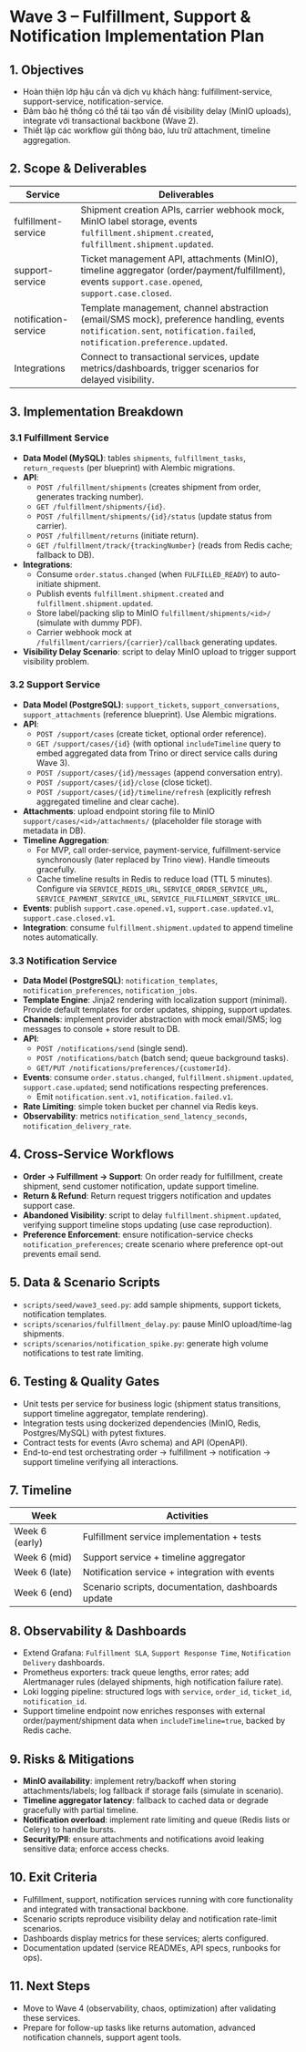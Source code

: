 # Wave 3 – Fulfillment, Support & Notification Implementation Plan

## 1. Objectives
- Hoàn thiện lớp hậu cần và dịch vụ khách hàng: fulfillment-service, support-service, notification-service.
- Đảm bảo hệ thống có thể tái tạo vấn đề visibility delay (MinIO uploads), integrate với transactional backbone (Wave 2).
- Thiết lập các workflow gửi thông báo, lưu trữ attachment, timeline aggregation.

## 2. Scope & Deliverables
| Service | Deliverables |
| --- | --- |
| fulfillment-service | Shipment creation APIs, carrier webhook mock, MinIO label storage, events `fulfillment.shipment.created`, `fulfillment.shipment.updated`. |
| support-service | Ticket management API, attachments (MinIO), timeline aggregator (order/payment/fulfillment), events `support.case.opened`, `support.case.closed`. |
| notification-service | Template management, channel abstraction (email/SMS mock), preference handling, events `notification.sent`, `notification.failed`, `notification.preference.updated`. |
| Integrations | Connect to transactional services, update metrics/dashboards, trigger scenarios for delayed visibility. |

## 3. Implementation Breakdown
### 3.1 Fulfillment Service
- **Data Model (MySQL)**: tables `shipments`, `fulfillment_tasks`, `return_requests` (per blueprint) with Alembic migrations.
- **API**:
  - `POST /fulfillment/shipments` (creates shipment from order, generates tracking number).
  - `GET /fulfillment/shipments/{id}`.
  - `POST /fulfillment/shipments/{id}/status` (update status from carrier).
  - `POST /fulfillment/returns` (initiate return).
  - `GET /fulfillment/track/{trackingNumber}` (reads from Redis cache; fallback to DB).
- **Integrations**:
  - Consume `order.status.changed` (when `FULFILLED_READY`) to auto-initiate shipment.
  - Publish events `fulfillment.shipment.created` and `fulfillment.shipment.updated`.
  - Store label/packing slip to MinIO `fulfillment/shipments/<id>/` (simulate with dummy PDF).
  - Carrier webhook mock at `/fulfillment/carriers/{carrier}/callback` generating updates.
- **Visibility Delay Scenario**: script to delay MinIO upload to trigger support visibility problem.

### 3.2 Support Service
- **Data Model (PostgreSQL)**: `support_tickets`, `support_conversations`, `support_attachments` (reference blueprint). Use Alembic migrations.
- **API**:
  - `POST /support/cases` (create ticket, optional order reference).
  - `GET /support/cases/{id}` (with optional `includeTimeline` query to embed aggregated data from Trino or direct service calls during Wave 3).
  - `POST /support/cases/{id}/messages` (append conversation entry).
  - `POST /support/cases/{id}/close` (close ticket).
  - `POST /support/cases/{id}/timeline/refresh` (explicitly refresh aggregated timeline and clear cache).
- **Attachments**: upload endpoint storing file to MinIO `support/cases/<id>/attachments/` (placeholder file storage with metadata in DB).
- **Timeline Aggregation**:
  - For MVP, call order-service, payment-service, fulfillment-service synchronously (later replaced by Trino view). Handle timeouts gracefully.
  - Cache timeline results in Redis to reduce load (TTL 5 minutes). Configure via `SERVICE_REDIS_URL`, `SERVICE_ORDER_SERVICE_URL`, `SERVICE_PAYMENT_SERVICE_URL`, `SERVICE_FULFILLMENT_SERVICE_URL`.
- **Events**: publish `support.case.opened.v1`, `support.case.updated.v1`, `support.case.closed.v1`.
- **Integration**: consume `fulfillment.shipment.updated` to append timeline notes automatically.

### 3.3 Notification Service
- **Data Model (PostgreSQL)**: `notification_templates`, `notification_preferences`, `notification_jobs`.
- **Template Engine**: Jinja2 rendering with localization support (minimal). Provide default templates for order updates, shipping, support updates.
- **Channels**: implement provider abstraction with mock email/SMS; log messages to console + store result to DB.
- **API**:
  - `POST /notifications/send` (single send).
  - `POST /notifications/batch` (batch send; queue background tasks).
  - `GET/PUT /notifications/preferences/{customerId}`.
- **Events**: consume `order.status.changed`, `fulfillment.shipment.updated`, `support.case.updated`; send notifications respecting preferences.
  - Emit `notification.sent.v1`, `notification.failed.v1`.
- **Rate Limiting**: simple token bucket per channel via Redis keys.
- **Observability**: metrics `notification_send_latency_seconds`, `notification_delivery_rate`.

## 4. Cross-Service Workflows
- **Order → Fulfillment → Support**: On order ready for fulfillment, create shipment, send customer notification, update support timeline.
- **Return & Refund**: Return request triggers notification and updates support case.
- **Abandoned Visibility**: script to delay `fulfillment.shipment.updated`, verifying support timeline stops updating (use case reproduction).
- **Preference Enforcement**: ensure notification-service checks `notification_preferences`; create scenario where preference opt-out prevents email send.

## 5. Data & Scenario Scripts
- `scripts/seed/wave3_seed.py`: add sample shipments, support tickets, notification templates.
- `scripts/scenarios/fulfillment_delay.py`: pause MinIO upload/time-lag shipments.
- `scripts/scenarios/notification_spike.py`: generate high volume notifications to test rate limiting.

## 6. Testing & Quality Gates
- Unit tests per service for business logic (shipment status transitions, support timeline aggregator, template rendering).
- Integration tests using dockerized dependencies (MinIO, Redis, Postgres/MySQL) with pytest fixtures.
- Contract tests for events (Avro schema) and API (OpenAPI).
- End-to-end test orchestrating order -> fulfillment -> notification -> support timeline verifying all interactions.

## 7. Timeline
| Week | Activities |
| --- | --- |
| Week 6 (early) | Fulfillment service implementation + tests |
| Week 6 (mid) | Support service + timeline aggregator |
| Week 6 (late) | Notification service + integration with events |
| Week 6 (end) | Scenario scripts, documentation, dashboards update |

## 8. Observability & Dashboards
- Extend Grafana: `Fulfillment SLA`, `Support Response Time`, `Notification Delivery` dashboards.
- Prometheus exporters: track queue lengths, error rates; add Alertmanager rules (delayed shipments, high notification failure rate).
- Loki logging pipeline: structured logs with `service`, `order_id`, `ticket_id`, `notification_id`.
- Support timeline endpoint now enriches responses with external order/payment/shipment data when `includeTimeline=true`, backed by Redis cache.

## 9. Risks & Mitigations
- **MinIO availability**: implement retry/backoff when storing attachments/labels; log fallback if storage fails (simulate in scenario).
- **Timeline aggregator latency**: fallback to cached data or degrade gracefully with partial timeline.
- **Notification overload**: implement rate limiting and queue (Redis lists or Celery) to handle bursts.
- **Security/PII**: ensure attachments and notifications avoid leaking sensitive data; enforce access checks.

## 10. Exit Criteria
- Fulfillment, support, notification services running with core functionality and integrated with transactional backbone.
- Scenario scripts reproduce visibility delay and notification rate-limit scenarios.
- Dashboards display metrics for these services; alerts configured.
- Documentation updated (service READMEs, API specs, runbooks for ops).

## 11. Next Steps
- Move to Wave 4 (observability, chaos, optimization) after validating these services.
- Prepare for follow-up tasks like returns automation, advanced notification channels, support agent tools.
